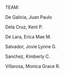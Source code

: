 TEAM: 

De Galicia, Juan Paulo

Dela Cruz, Kent P. 

De Lara, Erica Mae M.

Salvador, Jovie Lynne G.

Sanchez, Kimberly C.

Villarosa, Monica Grace R.
